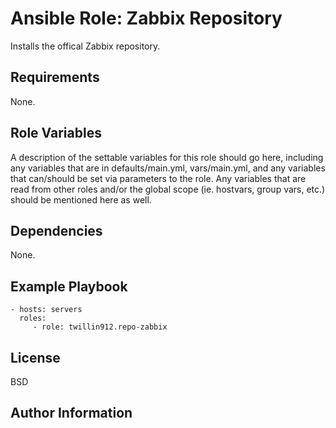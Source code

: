 Ansible Role: Zabbix Repository
=========

Installs the offical Zabbix repository.

Requirements
------------

None.

Role Variables
--------------

A description of the settable variables for this role should go here, including any variables that are in defaults/main.yml, vars/main.yml, and any variables that can/should be set via parameters to the role. Any variables that are read from other roles and/or the global scope (ie. hostvars, group vars, etc.) should be mentioned here as well.

Dependencies
------------

None.

Example Playbook
----------------

    - hosts: servers
      roles:
         - role: twillin912.repo-zabbix

License
-------

BSD

Author Information
------------------
